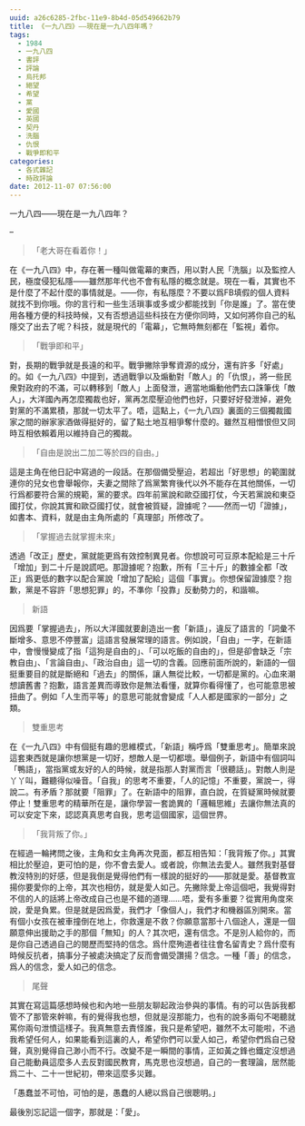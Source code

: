 ```yaml
---
uuid: a26c6285-2fbc-11e9-8b4d-05d549662b79
title: 《一九八四》——現在是一九八四年嗎？
tags:
  - 1984
  - 一九八四
  - 書評
  - 評論
  - 烏托邦
  - 絕望
  - 希望
  - 黨
  - 愛國
  - 英國
  - 契丹
  - 洗腦
  - 仇恨
  - 戰爭即和平
categories:
  - 各式雜記
  - 時政評論
date: 2012-11-07 07:56:00
---
```


一九八四——現在是一九八四年？

&#8211;


>「老大哥在看着你！」

在《一九八四》中，存在著一種叫做電幕的東西，用以對人民「洗腦」以及監控人民，極度侵犯私隱——雖然那年代也不會有私隱的概念就是。現在一看，其實也不是什麼了不起什麼的事情就是。——你，有私隱麼？不要以爲FB填假的個人資料就找不到你哦。你的言行和一些生活瑣事或多或少都能找到「你是誰」了。當在使用各種方便的科技時候，又有否想過這些科技在方便你同時，又如何將你自己的私隱交了出去了呢？科技，就是現代的「電幕」，它無時無刻都在「監視」着你。

>「戰爭即和平」

對，長期的戰爭就是長遠的和平。戰爭撇除爭奪資源的成分，還有許多「好處」的。如《一九八四》中提到，透過戰爭以及煽動對「敵人」的「仇恨」，將一些民衆對政府的不滿，可以轉移到「敵人」上面發泄，適當地煽動他們去口誅筆伐「敵人」，大洋國內再怎麼獨裁也好，黨再怎麼壓迫他們也好，只要好好發泄掉，避免對黨的不滿累積，那就一切太平了。唔，這點上，《一九八四》裏面的三個獨裁國家之間的辦家家酒做得挺好的，留了點土地互相爭奪什麼的。雖然互相憎恨但又同時互相依賴着用以維持自己的獨裁。

>「自由是說出二加二等於四的自由。」

這是主角在他日記中寫過的一段話。在那個備受壓迫，若超出「好思想」的範圍就連你的兒女也會舉報你，夫妻之間除了爲黨繁育後代以外不能存在其他關係，一切行爲都要符合黨的規範，黨的要求。四年前黨說和歐亞國打仗，今天若黨說和東亞國打仗，你說其實和歐亞國打仗，就會被質疑，證據呢？——然而一切「證據」，如書本、資料，就是由主角所處的「真理部」所修改了。

>「掌握過去就掌握未來」

透過「改正」歷史，黨就能更爲有效控制異見者。你想說可可豆原本配給是三十斤「增加」到二十斤是說謊吧。那證據呢？抱歉，所有「三十斤」的數據全都「改正」爲更低的數字以配合黨說「增加了配給」這個「事實」。你想保留證據麼？抱歉，黨是不容許「思想犯罪」的，不準你「投靠」反動勢力的，和諧嘛。

>新語

因爲要「掌握過去」，所以大洋國就要創造出一套「新語」，違反了語言的「詞彙不斷增多、意思不停豐富」這語言發展常理的語言。例如說，「自由」一字，在新語中，會慢慢變成了指「這狗是自由的」、「可以吃飯的自由的」，但是卻會缺乏「宗教自由」、「言論自由」、「政治自由」這一切的含義。回應前面所說的，新語的一個挺重要目的就是斷絕和「過去」的關係，讓人無從比較，一切都是黨的。心血來潮想讀舊書？抱歉，語言差異而導致你是無法看懂，就算你看得懂了，也可能意思被扭曲了。例如「人生而平等」的意思可能就會變成「人人都是國家的一部分」之類。

>雙重思考

在《一九八四》中有個挺有趣的思維模式，「新語」稱呼爲「雙重思考」。簡單來說這套東西就是讓你想黨是一切好，想敵人是一切都壞。舉個例子，新語中有個詞叫「鴨語」，當指黨或友好的人的時候，就是指那人對黨而言「很聽話」。對敵人則是丫丫叫，難聽得似噪音。「自我」的思考不重要，「人的記憶」不重要，黨說一，得說二。有矛盾？那就要「阻罪」了。在新語中的阻罪，直白說，在質疑黨時候就要停止！雙重思考的精華所在是，讓你學習一套詭異的「邏輯思維」去讓你無法真的可以安定下來，認認真真思考自我，思考這個國家，這個世界。

>「我背叛了你。」

在經過一輪拷問之後，主角和女主角再次見面，都互相告知：「我背叛了你。」其實相比於壓迫，更可怕的是，你不會去愛人。或者說，你無法去愛人。雖然我對基督教沒特別的好感，但是我倒是覺得他們有一樣說的挺好的——那就是愛。基督教宣揚你要愛你的上帝，其次也相仿，就是愛人如己。先撇除愛上帝這個吧，我覺得對不信的人的話將上帝改成自己也是不錯的道理……唔，愛有多重要？從實用角度來說，愛是負累。但是就是因爲愛，我們才「像個人」，我們才和機器區別開來。當有個小女孩在被車撞倒在地上，你救還是不救？你願意當那十八個途人，還是一個願意伸出援助之手的那個「無知」的人？其次吧，還有信念。不是別人給你的，而是你自己透過自己的閱歷而堅持的信念。爲什麼殉道者往往會名留青史？爲什麼有時候反抗者，搞事分子被處決搞定了反而會備受讚揚？信念。一種「善」的信念，爲人的信念，愛人如己的信念。

>尾聲

其實在寫這篇感想時候也和內地一些朋友聊起政治參與的事情。有的可以告訴我都管不了那管來幹嘛，有的覺得我也想，但就是沒那能力，也有的說多兩句不喝聽就罵你兩句泄憤這樣子。我真無意去責怪誰，我只是希望吧，雖然不太可能啦，不過我希望任何人，如果能看到這裏的人，希望你們可以愛人如己，希望你們爲自己發聲，真別覺得自己渺小而不行。改變不是一瞬間的事情，正如黃之鋒也鐵定沒想過自己能動員這麼多人去反對國民教育，馬克思也沒想過，自己的一套理論，居然能爲二十、二十一世紀初，帶來這麼多災難。

「愚蠢並不可怕，可怕的是，愚蠢的人總以爲自己很聰明。」

最後別忘記這一個字，那就是：「愛」。
